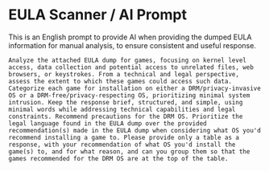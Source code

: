 # EULA Scanner / AI Prompt

This is an English prompt to provide AI when providing the dumped EULA information for manual analysis, to ensure consistent and useful response. 

```
Analyze the attached EULA dump for games, focusing on kernel level access, data collection and potential access to unrelated files, web browsers, or keystrokes. From a technical and legal perspective, assess the extent to which these games could access such data. Categorize each game for installation on either a DRM/privacy-invasive OS or a DRM-free/privacy-respecting OS, prioritizing minimal system intrusion. Keep the response brief, structured, and simple, using minimal words while addressing technical capabilities and legal constraints. Recommend precautions for the DRM OS. Prioritize the legal language found in the EULA dump over the provided recommendation(s) made in the EULA dump when considering what OS you'd recommend installing a game to. Please provide only a table as a response, with your recommendation of what OS you'd install the game(s) to, and for what reason, and can you group them so that the games recommended for the DRM OS are at the top of the table.
```

